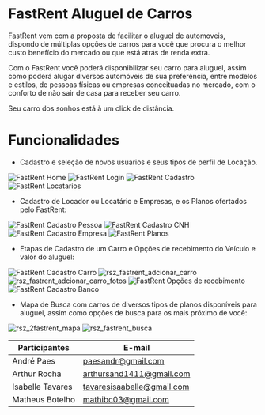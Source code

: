 # FastRent Aluguel de Carros

FastRent vem com a proposta de facilitar o aluguel de automoveis, dispondo de múltiplas opções de carros para você que procura o melhor custo benefício do mercado ou que está atrás de renda extra.

Com o FastRent você poderá disponibilizar seu carro para aluguel, assim como poderá alugar diversos automóveis de sua preferência, entre modelos e estilos, de pessoas físicas ou empresas conceituadas no mercado, com o conforto de não sair de casa para receber seu carro.

Seu carro dos sonhos está à um click de distância.

# Funcionalidades

- Cadastro e seleção de novos usuarios e seus tipos de perfil de Locação.

![FastRent Home](https://user-images.githubusercontent.com/36683675/86045926-b49c0680-ba22-11ea-88a8-4a8c15b06ae0.png) ![FastRent Login](https://user-images.githubusercontent.com/36683675/86046257-47d53c00-ba23-11ea-89e1-7275a5167229.png) ![FastRent Cadastro](https://user-images.githubusercontent.com/36683675/86046254-473ca580-ba23-11ea-9958-dffb51328e39.png) ![FastRent Locatarios](https://user-images.githubusercontent.com/36683675/86050018-8e2d9980-ba29-11ea-99ed-641e953c6a0d.png)


- Cadastro de Locador ou Locatário e Empresas, e os Planos ofertados pelo FastRent:

![FastRent Cadastro Pessoa](https://user-images.githubusercontent.com/36683675/86050042-92f24d80-ba29-11ea-9332-d1c0b3a32836.png) ![FastRent Cadastro CNH](https://user-images.githubusercontent.com/36683675/86050037-9259b700-ba29-11ea-9a83-6779ae9265c0.png) ![FastRent Cadastro Empresa](https://user-images.githubusercontent.com/36683675/86050039-92f24d80-ba29-11ea-9d4d-c52be765559f.png) ![FastRent Planos](https://user-images.githubusercontent.com/36683675/86050025-8ff75d00-ba29-11ea-8bf2-51e1a54d241e.png)


- Etapas de Cadastro de um Carro e Opções de recebimento do Veículo e valor do aluguel:

![FastRent Cadastro Carro](https://user-images.githubusercontent.com/36683675/86050035-9259b700-ba29-11ea-8709-52f86543804f.png) ![rsz_fastrent_adcionar_carro](https://user-images.githubusercontent.com/36683675/86054137-fe3f1e00-ba2f-11ea-8f77-a743b7f7c9ee.png) ![rsz_fastrent_adcionar_carro_fotos](https://user-images.githubusercontent.com/36683675/86054142-ff704b00-ba2f-11ea-950d-f2131f6a99a4.png) ![FastRent Opções de recebimento](https://user-images.githubusercontent.com/36683675/86050021-8ff75d00-ba29-11ea-83f6-e5c40192078e.png) ![FastRent Cadastro Banco](https://user-images.githubusercontent.com/36683675/86050034-91c12080-ba29-11ea-9b1b-80caa758bb08.png)

- Mapa de Busca com carros de diversos tipos de planos disponíveis para aluguel, assim como opções de busca para os mais próximo de você:

![rsz_2fastrent_mapa](https://user-images.githubusercontent.com/36683675/86054144-0008e180-ba30-11ea-9e0d-efa7371b5ada.png) ![rsz_fastrent_busca](https://user-images.githubusercontent.com/36683675/86054145-00a17800-ba30-11ea-8ad6-39de295654e1.png)













| Participantes  | E-mail |
| ------------- | ------------- |
| André Paes  | paesandr@gmail.com  |
| Arthur Rocha  | arthursand1411@gmail.com  |
| Isabelle Tavares  | tavaresisaabelle@gmail.com  |
| Matheus Botelho  | mathibc03@gmail.com  |
